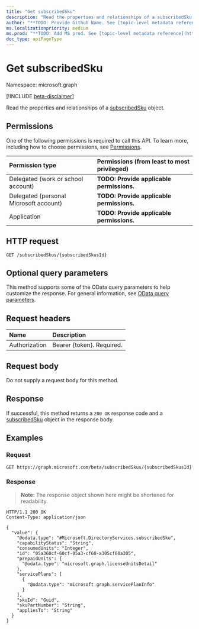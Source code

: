 ```yaml
---
title: "Get subscribedSku"
description: "Read the properties and relationships of a subscribedSku object."
author: "**TODO: Provide Github Name. See [topic-level metadata reference](https://msgo.azurewebsites.net/add/document/guidelines/metadata.html#topic-level-metadata)**"
ms.localizationpriority: medium
ms.prod: "**TODO: Add MS prod. See [topic-level metadata reference](https://msgo.azurewebsites.net/add/document/guidelines/metadata.html#topic-level-metadata)**"
doc_type: apiPageType
---
```


# Get subscribedSku
Namespace: microsoft.graph

[!INCLUDE [beta-disclaimer](../../includes/beta-disclaimer.md)]

Read the properties and relationships of a [subscribedSku](../resources/subscribedsku.md) object.

## Permissions
One of the following permissions is required to call this API. To learn more, including how to choose permissions, see [Permissions](/graph/permissions-reference).

|Permission type|Permissions (from least to most privileged)|
|:---|:---|
|Delegated (work or school account)|**TODO: Provide applicable permissions.**|
|Delegated (personal Microsoft account)|**TODO: Provide applicable permissions.**|
|Application|**TODO: Provide applicable permissions.**|

## HTTP request

<!-- {
  "blockType": "ignored"
}
-->
``` http
GET /subscribedSkus/{subscribedSkusId}
```

## Optional query parameters
This method supports some of the OData query parameters to help customize the response. For general information, see [OData query parameters](/graph/query-parameters).

## Request headers
|Name|Description|
|:---|:---|
|Authorization|Bearer {token}. Required.|

## Request body
Do not supply a request body for this method.

## Response

If successful, this method returns a `200 OK` response code and a [subscribedSku](../resources/subscribedsku.md) object in the response body.

## Examples

### Request
<!-- {
  "blockType": "request",
  "name": "get_subscribedsku"
}
-->
``` http
GET https://graph.microsoft.com/beta/subscribedSkus/{subscribedSkusId}
```


### Response
>**Note:** The response object shown here might be shortened for readability.
<!-- {
  "blockType": "response",
  "truncated": true,
  "@odata.type": "Microsoft.DirectoryServices.subscribedSku"
}
-->
``` http
HTTP/1.1 200 OK
Content-Type: application/json

{
  "value": {
    "@odata.type": "#Microsoft.DirectoryServices.subscribedSku",
    "capabilityStatus": "String",
    "consumedUnits": "Integer",
    "id": "05a360cf-60cf-05a3-cf60-a305cf60a305",
    "prepaidUnits": {
      "@odata.type": "microsoft.graph.licenseUnitsDetail"
    },
    "servicePlans": [
      {
        "@odata.type": "microsoft.graph.servicePlanInfo"
      }
    ],
    "skuId": "Guid",
    "skuPartNumber": "String",
    "appliesTo": "String"
  }
}
```

